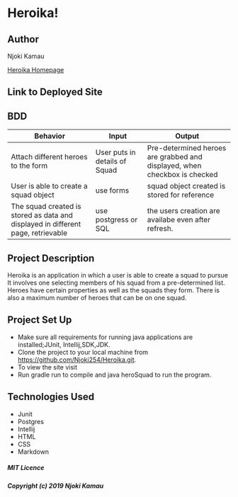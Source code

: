 # Heroika!

## Author

Njoki Kamau
 
 [Heroika Homepage](/src/main/resources/public/images/homepage.jpg)
 
 ## Link to Deployed Site
 

 ## BDD
 
|Behavior | Input| Output|   
|---------|------|-------|
|Attach different heroes to the form| User puts in details of Squad| Pre-determined heroes are grabbed and displayed, when checkbox is checked|
|User is able to create a squad object| use forms| squad object created is stored for reference|
|The squad created is stored as data and displayed in different page, retrievable| use postgress or SQL| the users creation are availabe even after refresh.|
 
 ## Project Description
 Heroika is an application in which a user is able to create a squad to pursue 
 It involves one selecting members of his squad from a pre-determined list. Heroes have certain properties as well as the squads they form.
 There is also a maximum number of heroes that can be on one squad.
 
 ## Project Set Up
 
 - Make sure all requirements for running java applications are installed;JUnit, Intellij,SDK,JDK.
 - Clone the project to your local machine from https://github.com/Njoki254/Heroika.git.
 - To view the site visit 
 - Run gradle run to compile and java heroSquad to run the program.
 
 ## Technologies Used
 
 
 - Junit
 - Postgres
 - Intellij
 - HTML
-  CSS
- Markdown

##### MIT Licence
#####  Copyright (c) 2019 Njoki Kamau

